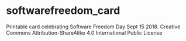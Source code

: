 # softwarefreedom_card

Printable card celebrating Software Freedom Day Sept 15 2018. Creative Commons Attribution-ShareAlike 4.0 International Public License
